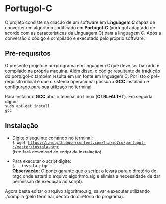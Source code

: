 # Portugol-C

O projeto consiste na criação de um software em __Linguagem C__ capaz de converter um algoritmo codificado em __Portugol-C__ (portugol adaptado de acordo com as características da Linguagem C) para a linguagem C. Após a conversão o código é compilado e executado pelo próprio software.

## Pré-requisitos

O presente projeto é um programa em linguagem C que deve ser baixado e compilado na própria máquina. Além disso, o código resultante da tradução do portugol-c também resulta em um fonte em linguagem C. Por isto o pré-requisito inicial é que o sistema operacional possua o __GCC__ instalado e configurado para sua utilizaço no terminal.

Para instalar o __GCC__ abra o teminal do Linux (<b>CTRL+ALT+T</b>).
Em seguida digite:<br/>
<code>sudo apt-get install gcc</code>

## Instalação

 - Digite o seguinte comando no terminal:<br/>
   <code>$ wget https://raw.githubusercontent.com/flavio7co/portugol-c/master/instala-ptgc</code><br/>
   (isto fará download do script de instalação).<br/>
   
 - Para executar o script digite:<br/>
   <code>$ . instala-ptgc</code>
   <br/>
  <b>Observação:</b> O ponto garante que o script o levará para o diretório do ptgc onde estará o arquivo algoritmo.alg e elimina a necessidade de dar permissão de execução ao script).<br/>

Agora basta editar o arquivo algoritmo.alg, salvar e executar utilizando ./compila (pelo terminal, dentro do diretório do programa).
